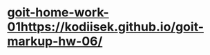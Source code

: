 # [goit-home-work-01](https://kodiisek.github.io/goit-markup-hw-06/)https://kodiisek.github.io/goit-markup-hw-06/
